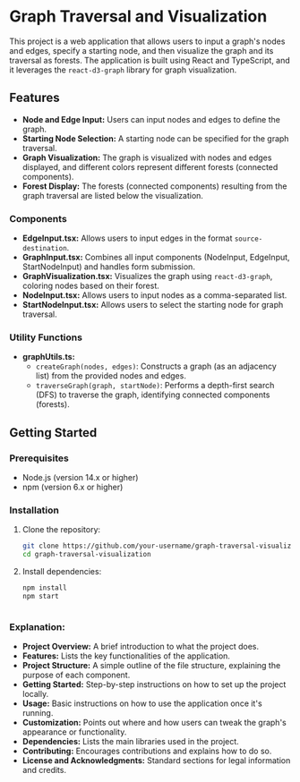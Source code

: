 # Graph Traversal and Visualization

This project is a web application that allows users to input a graph's nodes and edges, specify a starting node, and then visualize the graph and its traversal as forests. The application is built using React and TypeScript, and it leverages the `react-d3-graph` library for graph visualization.

## Features

- **Node and Edge Input:** Users can input nodes and edges to define the graph.
- **Starting Node Selection:** A starting node can be specified for the graph traversal.
- **Graph Visualization:** The graph is visualized with nodes and edges displayed, and different colors represent different forests (connected components).
- **Forest Display:** The forests (connected components) resulting from the graph traversal are listed below the visualization.


### Components

- **EdgeInput.tsx:** Allows users to input edges in the format `source-destination`.
- **GraphInput.tsx:** Combines all input components (NodeInput, EdgeInput, StartNodeInput) and handles form submission.
- **GraphVisualization.tsx:** Visualizes the graph using `react-d3-graph`, coloring nodes based on their forest.
- **NodeInput.tsx:** Allows users to input nodes as a comma-separated list.
- **StartNodeInput.tsx:** Allows users to select the starting node for graph traversal.

### Utility Functions

- **graphUtils.ts:**
  - `createGraph(nodes, edges)`: Constructs a graph (as an adjacency list) from the provided nodes and edges.
  - `traverseGraph(graph, startNode)`: Performs a depth-first search (DFS) to traverse the graph, identifying connected components (forests).

## Getting Started

### Prerequisites

- Node.js (version 14.x or higher)
- npm (version 6.x or higher)

### Installation

1. Clone the repository:

   ```bash
   git clone https://github.com/your-username/graph-traversal-visualization.git
   cd graph-traversal-visualization
2. Install dependencies:

   ```bash
   npm install
   npm start



### Explanation:

- **Project Overview:** A brief introduction to what the project does.
- **Features:** Lists the key functionalities of the application.
- **Project Structure:** A simple outline of the file structure, explaining the purpose of each component.
- **Getting Started:** Step-by-step instructions on how to set up the project locally.
- **Usage:** Basic instructions on how to use the application once it's running.
- **Customization:** Points out where and how users can tweak the graph's appearance or functionality.
- **Dependencies:** Lists the main libraries used in the project.
- **Contributing:** Encourages contributions and explains how to do so.
- **License and Acknowledgments:** Standard sections for legal information and credits.




  

   
